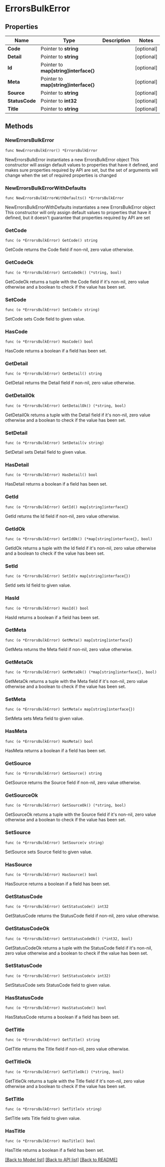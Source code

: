 # ErrorsBulkError

## Properties

Name | Type | Description | Notes
------------ | ------------- | ------------- | -------------
**Code** | Pointer to **string** |  | [optional] 
**Detail** | Pointer to **string** |  | [optional] 
**Id** | Pointer to **map[string]interface{}** |  | [optional] 
**Meta** | Pointer to **map[string]interface{}** |  | [optional] 
**Source** | Pointer to **string** |  | [optional] 
**StatusCode** | Pointer to **int32** |  | [optional] 
**Title** | Pointer to **string** |  | [optional] 

## Methods

### NewErrorsBulkError

`func NewErrorsBulkError() *ErrorsBulkError`

NewErrorsBulkError instantiates a new ErrorsBulkError object
This constructor will assign default values to properties that have it defined,
and makes sure properties required by API are set, but the set of arguments
will change when the set of required properties is changed

### NewErrorsBulkErrorWithDefaults

`func NewErrorsBulkErrorWithDefaults() *ErrorsBulkError`

NewErrorsBulkErrorWithDefaults instantiates a new ErrorsBulkError object
This constructor will only assign default values to properties that have it defined,
but it doesn't guarantee that properties required by API are set

### GetCode

`func (o *ErrorsBulkError) GetCode() string`

GetCode returns the Code field if non-nil, zero value otherwise.

### GetCodeOk

`func (o *ErrorsBulkError) GetCodeOk() (*string, bool)`

GetCodeOk returns a tuple with the Code field if it's non-nil, zero value otherwise
and a boolean to check if the value has been set.

### SetCode

`func (o *ErrorsBulkError) SetCode(v string)`

SetCode sets Code field to given value.

### HasCode

`func (o *ErrorsBulkError) HasCode() bool`

HasCode returns a boolean if a field has been set.

### GetDetail

`func (o *ErrorsBulkError) GetDetail() string`

GetDetail returns the Detail field if non-nil, zero value otherwise.

### GetDetailOk

`func (o *ErrorsBulkError) GetDetailOk() (*string, bool)`

GetDetailOk returns a tuple with the Detail field if it's non-nil, zero value otherwise
and a boolean to check if the value has been set.

### SetDetail

`func (o *ErrorsBulkError) SetDetail(v string)`

SetDetail sets Detail field to given value.

### HasDetail

`func (o *ErrorsBulkError) HasDetail() bool`

HasDetail returns a boolean if a field has been set.

### GetId

`func (o *ErrorsBulkError) GetId() map[string]interface{}`

GetId returns the Id field if non-nil, zero value otherwise.

### GetIdOk

`func (o *ErrorsBulkError) GetIdOk() (*map[string]interface{}, bool)`

GetIdOk returns a tuple with the Id field if it's non-nil, zero value otherwise
and a boolean to check if the value has been set.

### SetId

`func (o *ErrorsBulkError) SetId(v map[string]interface{})`

SetId sets Id field to given value.

### HasId

`func (o *ErrorsBulkError) HasId() bool`

HasId returns a boolean if a field has been set.

### GetMeta

`func (o *ErrorsBulkError) GetMeta() map[string]interface{}`

GetMeta returns the Meta field if non-nil, zero value otherwise.

### GetMetaOk

`func (o *ErrorsBulkError) GetMetaOk() (*map[string]interface{}, bool)`

GetMetaOk returns a tuple with the Meta field if it's non-nil, zero value otherwise
and a boolean to check if the value has been set.

### SetMeta

`func (o *ErrorsBulkError) SetMeta(v map[string]interface{})`

SetMeta sets Meta field to given value.

### HasMeta

`func (o *ErrorsBulkError) HasMeta() bool`

HasMeta returns a boolean if a field has been set.

### GetSource

`func (o *ErrorsBulkError) GetSource() string`

GetSource returns the Source field if non-nil, zero value otherwise.

### GetSourceOk

`func (o *ErrorsBulkError) GetSourceOk() (*string, bool)`

GetSourceOk returns a tuple with the Source field if it's non-nil, zero value otherwise
and a boolean to check if the value has been set.

### SetSource

`func (o *ErrorsBulkError) SetSource(v string)`

SetSource sets Source field to given value.

### HasSource

`func (o *ErrorsBulkError) HasSource() bool`

HasSource returns a boolean if a field has been set.

### GetStatusCode

`func (o *ErrorsBulkError) GetStatusCode() int32`

GetStatusCode returns the StatusCode field if non-nil, zero value otherwise.

### GetStatusCodeOk

`func (o *ErrorsBulkError) GetStatusCodeOk() (*int32, bool)`

GetStatusCodeOk returns a tuple with the StatusCode field if it's non-nil, zero value otherwise
and a boolean to check if the value has been set.

### SetStatusCode

`func (o *ErrorsBulkError) SetStatusCode(v int32)`

SetStatusCode sets StatusCode field to given value.

### HasStatusCode

`func (o *ErrorsBulkError) HasStatusCode() bool`

HasStatusCode returns a boolean if a field has been set.

### GetTitle

`func (o *ErrorsBulkError) GetTitle() string`

GetTitle returns the Title field if non-nil, zero value otherwise.

### GetTitleOk

`func (o *ErrorsBulkError) GetTitleOk() (*string, bool)`

GetTitleOk returns a tuple with the Title field if it's non-nil, zero value otherwise
and a boolean to check if the value has been set.

### SetTitle

`func (o *ErrorsBulkError) SetTitle(v string)`

SetTitle sets Title field to given value.

### HasTitle

`func (o *ErrorsBulkError) HasTitle() bool`

HasTitle returns a boolean if a field has been set.


[[Back to Model list]](../README.md#documentation-for-models) [[Back to API list]](../README.md#documentation-for-api-endpoints) [[Back to README]](../README.md)


